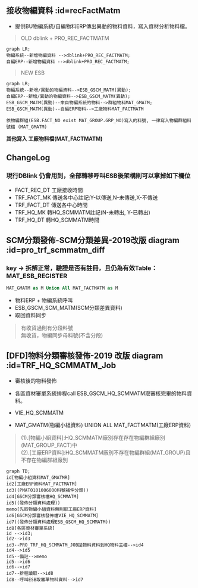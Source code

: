 ## 接收物編資料 :id=recFactMatm

- 提供BU物編系統/自編物料ERP傳出異動的物料資料，寫入資材分析物料檔。

>OLD dblink + PRO_REC_FACTMATM

```mermaid
graph LR;
物編系統--新增物編資料 -->dblink+PRO_REC_FACTMATM;
自編ERP--新增物編資料 -->dblink+PRO_REC_FACTMATM;
```

>NEW ESB

```mermaid
graph LR;
物編系統--新增/異動的物編資料-->ESB_GSCM_MATM(異動);
自編ERP--新增/異動的物編資料-->ESB_GSCM_MATM(異動);
ESB_GSCM_MATM(異動)--來自物編系統的物料-->群組物料MAT_GMATM;
ESB_GSCM_MATM(異動)--自編ERP物料-->工廠物料MAT_FACTMATM
```

`依物編群組(ESB.FACT_NO exist MAT_GROUP.GRP_NO)寫入的料號, 一律寫入物編群組料號檔
(MAT_GMATM)`

**其他寫入 工廠物料檔(MAT_FACTMATM)**

## ChangeLog

### 現行DBlink 仍會用到，全部轉移呼叫ESB後架構則可以拿掉如下欄位

- FACT_REC_DT 工廠接收時間
- TRF_FACT_MK 傳送各中心註記:Y-以傳送,N-未傳送,X-不傳送
- TRF_FACT_DT 傳送各中心時間
- TRF_HQ_MK 轉HQ_SCMMATM註記(N-未轉出, Y-已轉出)
- TRF_HQ_DT 轉HQ_SCMMATM時間

## SCM分類發佈-SCM分類差異-2019改版 diagram :id=pro_trf_scmmatm_diff

### key -> 拆解正常，驗證是否有註冊，且仍為有效Table：MAT_ESB_REGISTER

```sql
MAT_GMATM as M Union All MAT_FACTMATM as M
```

- 物料ERP + 物編系統呼叫
- ESB_GSCM_SCM_MATM(SCM分類差異資料)
- 取回資料同步

> 有收貨過則有分段料號<br>
> 無收貨，物編同步母料號(不含分段)

## [DFD]物料分類審核發佈-2019 改版 diagram :id=TRF_HQ_SCMMATM_Job

- 審核後的物料發佈

- 各區資材審單系統排程call ESB_GSCM_HQ_SCMMATM取審核完畢的物料資料。
- VIE_HQ_SCMMATM

- MAT_GMATM(物編小組資料) UNION ALL MAT_FACTMATM(工廠ERP資料)

> (1).[物編小組資料]:HQ_SCMMATM廠別存在存在物編群組廠別(MAT_GROUP_FACT)中<br>
(2).[工廠ERP資料]:HQ_SCMMATM廠別不存在物編群組(MAT_GROUP)且不存在物編群組廠別

```mermaid
graph TD;
id[物編小組資料MAT_GMATMR]
id2[工廠ERP資料MAT_FACTMATM]
id3((PMAT0101006000料號補件分類))
id4[GSCM分類審核檔HQ_SCMMATM]
id5((發佈分類資料處理))
memo[先取物編小組資料無則取工廠ERP資料]
id6[GSCM分類審核發佈檔VIE_HQ_SCMMATM]
id7((發佈分類資料處理ESB_GSCM_HQ_SCMMATM))
id8[各區資材審單系統]
id -->id3;
id2-->id3
id3--PRO_TRF_HQ_SCMMATM_JOB拋物料資料到HQ物料主檔-->id4
id4-->id5
id5--備註-->memo
id5-->id6
id6-->id7
id7--排程讀取-->id8
id8--呼叫ESB取審單物料資料-->id7
```
